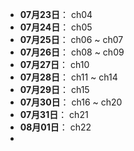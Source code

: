 
- **07月23日**： ch04
- **07月24日**： ch05
- **07月25日**： ch06 ~ ch07
- **07月26日**： ch08 ~ ch09
- **07月27日**： ch10
- **07月28日**： ch11 ~ ch14
- **07月29日**： ch15
- **07月30日**： ch16 ~ ch20
- **07月31日**： ch21
- **08月01日**： ch22
- 